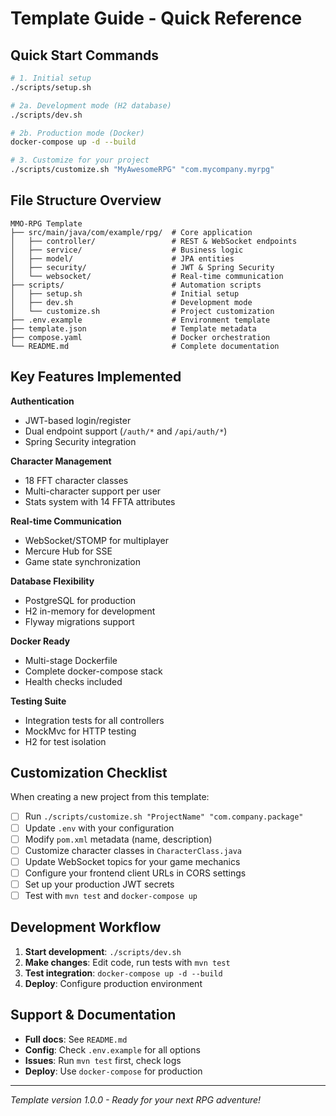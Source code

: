 # Template Guide - Quick Reference

## Quick Start Commands

```bash
# 1. Initial setup
./scripts/setup.sh

# 2a. Development mode (H2 database)
./scripts/dev.sh

# 2b. Production mode (Docker)
docker-compose up -d --build

# 3. Customize for your project
./scripts/customize.sh "MyAwesomeRPG" "com.mycompany.myrpg"
```

## File Structure Overview

```
MMO-RPG Template
├── src/main/java/com/example/rpg/  # Core application
│   ├── controller/                 # REST & WebSocket endpoints
│   ├── service/                    # Business logic
│   ├── model/                      # JPA entities
│   ├── security/                   # JWT & Spring Security
│   └── websocket/                  # Real-time communication
├── scripts/                        # Automation scripts
│   ├── setup.sh                    # Initial setup
│   ├── dev.sh                      # Development mode
│   └── customize.sh                # Project customization
├── .env.example                    # Environment template
├── template.json                   # Template metadata
├── compose.yaml                    # Docker orchestration
└── README.md                       # Complete documentation
```

## Key Features Implemented

**Authentication**
- JWT-based login/register
- Dual endpoint support (`/auth/*` and `/api/auth/*`)
- Spring Security integration

**Character Management**  
- 18 FFT character classes
- Multi-character support per user
- Stats system with 14 FFTA attributes

**Real-time Communication**
- WebSocket/STOMP for multiplayer
- Mercure Hub for SSE
- Game state synchronization

**Database Flexibility**
- PostgreSQL for production
- H2 in-memory for development
- Flyway migrations support

**Docker Ready**
- Multi-stage Dockerfile
- Complete docker-compose stack
- Health checks included

**Testing Suite**
- Integration tests for all controllers
- MockMvc for HTTP testing
- H2 for test isolation

## Customization Checklist

When creating a new project from this template:

- [ ] Run `./scripts/customize.sh "ProjectName" "com.company.package"`
- [ ] Update `.env` with your configuration
- [ ] Modify `pom.xml` metadata (name, description)
- [ ] Customize character classes in `CharacterClass.java`
- [ ] Update WebSocket topics for your game mechanics
- [ ] Configure your frontend client URLs in CORS settings
- [ ] Set up your production JWT secrets
- [ ] Test with `mvn test` and `docker-compose up`

## Development Workflow

1. **Start development**: `./scripts/dev.sh`
2. **Make changes**: Edit code, run tests with `mvn test`
3. **Test integration**: `docker-compose up -d --build`
4. **Deploy**: Configure production environment

## Support & Documentation

- **Full docs**: See `README.md`
- **Config**: Check `.env.example` for all options
- **Issues**: Run `mvn test` first, check logs
- **Deploy**: Use `docker-compose` for production

---
*Template version 1.0.0 - Ready for your next RPG adventure!*